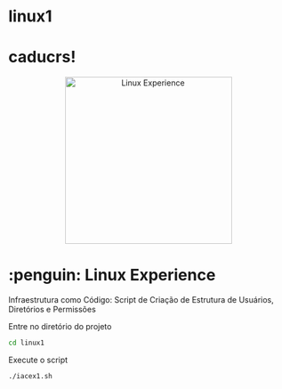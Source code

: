 # linux1
# caducrs!

<div align="center"> <img src="https://hermes.digitalinnovation.one/tracks/606823c2-8a73-4655-947d-d41b991baf12.png" alt="Linux Experience" width="300"> </div> 


<h1>:penguin: Linux Experience</h1>

Infraestrutura como Código: Script de Criação de Estrutura de Usuários, Diretórios e Permissões



Entre no diretório do projeto
```bash 
cd linux1
```
Execute o script
```bash
./iacex1.sh
```

